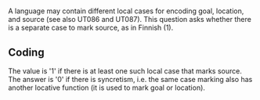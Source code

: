 # [](ParameterTable?__template__=property.md&property=Name#cldf:UT088)

A language may contain different local cases for encoding goal, location, and source (see also UT086 and UT087). This question asks whether there is a separate case to mark source, as in Finnish (1).

[](ExampleTable?example_id=1&with_internal_ref_link#cldf:UT088-1)

## Coding

The value is '1' if there is at least one such local case that marks source. The answer is '0' if there is syncretism, i.e. the same case marking also has another locative function (it is used to mark goal or location).
